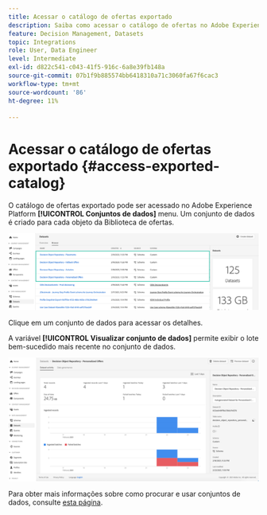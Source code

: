 ```yaml
---
title: Acessar o catálogo de ofertas exportado
description: Saiba como acessar o catálogo de ofertas no Adobe Experience Platform depois que ele for exportado
feature: Decision Management, Datasets
topic: Integrations
role: User, Data Engineer
level: Intermediate
exl-id: d822c541-c043-41f5-916c-6a8e39fb148a
source-git-commit: 07b1f9b885574bb6418310a71c3060fa67f6cac3
workflow-type: tm+mt
source-wordcount: '86'
ht-degree: 11%

---
```


# Acessar o catálogo de ofertas exportado {#access-exported-catalog}

O catálogo de ofertas exportado pode ser acessado no Adobe Experience Platform **[!UICONTROL Conjuntos de dados]** menu. Um conjunto de dados é criado para cada objeto da Biblioteca de ofertas.

![](../assets/datasets-list.png)

Clique em um conjunto de dados para acessar os detalhes.

A variável **[!UICONTROL Visualizar conjunto de dados]** permite exibir o lote bem-sucedido mais recente no conjunto de dados.

![](../assets/dataset-activity.png)

Para obter mais informações sobre como procurar e usar conjuntos de dados, consulte [esta página](../../data/get-started-datasets.md).
